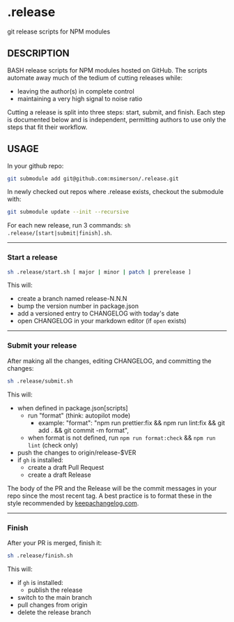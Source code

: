 # .release

git release scripts for NPM modules

## DESCRIPTION

BASH release scripts for NPM modules hosted on GitHub. The scripts automate away much of the tedium of cutting releases while:

- leaving the author(s) in complete control
- maintaining a very high signal to noise ratio

Cutting a release is split into three steps: start, submit, and finish. Each step is documented below and is independent, permitting authors to use only the steps that fit their workflow.

## USAGE

In your github repo:

```sh
git submodule add git@github.com:msimerson/.release.git
```

In newly checked out repos where .release exists, checkout the submodule with:

```sh
git submodule update --init --recursive
```

For each new release, run 3 commands: `sh .release/[start|submit|finish].sh`.

---

### Start a release

```sh
sh .release/start.sh [ major | minor | patch | prerelease ]
```

This will:

- create a branch named release-N.N.N
- bump the version number in package.json
- add a versioned entry to CHANGELOG with today's date
- open CHANGELOG in your markdown editor (if `open` exists)

---

### Submit your release

After making all the changes, editing CHANGELOG, and committing the changes:

```sh
sh .release/submit.sh
```

This will:

- when defined in package.json[scripts]
  - run "format" (think: autopilot mode)
    - example: "format": "npm run prettier:fix && npm run lint:fix && git add . && git commit -m format",
  - when format is not defined, run `npm run format:check` && `npm run lint` (check only)
- push the changes to origin/release-$VER
- if `gh` is installed:
  - create a draft Pull Request
  - create a draft Release

The body of the PR and the Release will be the commit messages in your repo since the most recent tag. A best practice is to format these in the style recommended by [keepachangelog.com](https://keepachangelog.com/).

---

### Finish

After your PR is merged, finish it:

```sh
sh .release/finish.sh
```

This will:

- if `gh` is installed:
  - publish the release
- switch to the main branch
- pull changes from origin
- delete the release branch

